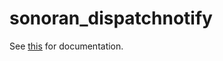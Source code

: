 # sonoran_dispatchnotify

See [this](https://info.sonorancad.com/integration-plugins/integration-plugins/available-plugins/dispatch-notify) for documentation.